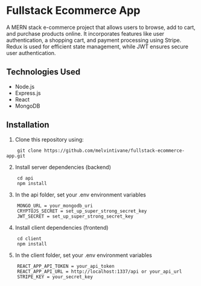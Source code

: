 # Fullstack Ecommerce App

A MERN stack e-commerce project that allows users to browse, add to cart, and purchase products online. It incorporates features like user authentication, a shopping cart, and payment processing using Stripe. Redux is used for efficient state management, while JWT ensures secure user authentication.

## Technologies Used

- Node.js
- Express.js
- React
- MongoDB

## Installation
1. Clone this repository using:
```shell
    git clone https://github.com/melvintivane/fullstack-ecommerce-app.git
```    
2. Install server dependencies (backend)
```shell
    cd api
    npm install
```

3. In the api folder, set your .env environment variables
```shell
    MONGO_URL = your_mongodb_uri
    CRYPTOJS_SECRET = set_up_super_strong_secret_key 
    JWT_SECRET = set_up_super_strong_secret_key
```

4. Install client dependencies (frontend)
```shell
    cd client
    npm install
```

5. In the client folder, set your .env environment variables
```shell
    REACT_APP_API_TOKEN = your_api_token
    REACT_APP_API_URL = http://localhost:1337/api or your_api_url
    STRIPE_KEY = your_secret_key
```
